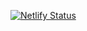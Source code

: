 [![Netlify Status](https://api.netlify.com/api/v1/badges/a1bacb30-4197-46c2-ad0e-3bd536fd316d/deploy-status)](https://app.netlify.com/sites/peaceful-gates-ff32dc/deploys)
